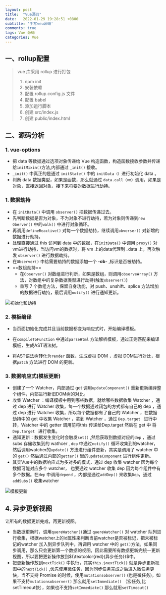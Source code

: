 ```yaml
---
layout: post
title:  "Vue源码"
date:   2022-01-29 19:28:51 +0800
subtitle: '手写veu源码'
comments: true
tags: Vue 源码
categories: Vue
---
```


## 一、rollup配置

> vue 库采用 rollup 进行打包
>
> 1. npm init
> 2. 安装依赖
> 3. 配置 rollup.config.js 文件
> 4. 配置 babel
> 5. 添加运行脚本
> 6. 创建 src/index.js
> 7. 创建 public/index.html 

## 二、源码分析

###  1. vue-options

+ 把 data 等数据通过选项对象传递给 Vue 构造函数，构造函数接收参数并传递给`initMixin()`方法,内部通过 `_init()` 接收。
+  `_init()` 中真正的是通过 `initState()` 中的 `initData（）`进行初始化 data 。
+ 判断 data 数据类型，如果是函数，那么就通过 `data.call（vm）`调用，如果是对象，直接返回对象，接下来将要对数据进行劫持。

### 1. 数据劫持

+ 在 `initData()` 中调用 `observer()` 把数据传递过去。
+ 先判断数据是否为对象，不为对象不进行劫持，若为对象则传递到`new Oberver()` 中的`walk()` 中进行对象循环。
+ 再调用`defineReactive()` 对每一个数据劫持，继续调用`obverser()` 对新增的数据进行劫持。
+ 处理直接通过 this 访问到 data 中的数据，在`initData()` 中调用 `proxy()` 对vm进行劫持，当访问vm的数据时，将 vm 上的data代理到 _data 上，再次触发 `observer()` 进行数据劫持。
+ 在`Observer()` 中给需要劫持的数据添加一个 **-ob-** ,标识是否被劫持。 
+ ==数组劫持== 
  + 在`Observer()` 对数组进行判断，如果是数组，则调用`observeArray()` 方法，对数组中的复杂数据类型进行劫持(触发`observer()`) 
  + 重写 7 个数组方法，保留自身功能，对 push、unshift、splice 方法增加的数据进行劫持，最后调用`notify()` 进行通知更新。


![初始化和劫持](https://cdn.jsdelivr.net/gh/TCIano/blog_img/importcdn.png)

### 2. 模板编译

+ 当页面初始化完成并且当前数据都变为响应式时，开始编译模板。

+ 在`compileToFunction` 中通过`parseHtml` 方法解析模板，通过正则匹配来编译模板，生成AST语法树。
+ 将AST语法树转化为`render` 函数，生成虚拟 DOM ，虚拟 DOM进行对比，根据`patch` 方法进行 DOM 的更新。

### 3. 数据响应式(模板更新)

+ 创建了一个 Watcher，内部通过 get 调用`updateComponent()` 重新更新编译整个组件，内部进行新旧DOM树的对比。
+ 收集 Watcher ：编译模板中用到哪些数据，就给哪些数据收集 Watcher ，通过 dep 进行 Watcher 收集，每一个数据通过闭包的方式都有自己的 dep ，通过  dep 进行 Watcher 收集，所以每个数据都有了自己的 Watcher ，在数据劫持中的 get 中收集 Watcher ，拿到 Watcher ，通过 `Dep.target ` 进行中转，Watcher 中的 getter 调用前将this 传递给Dep.target 然后在 get 中 将`Dep.target ` 进行收集。
+ 通知更新：数据发生变化时会触发`set()` ,然后获取到数据对应的`dep` ，通过 subs 存储收集到的 wathcer , `dep` 中通过`notify()` 循环收集到的watcher，然后调用watcher的`update()` 方法进行组件更新，其实是调用了 watcher 中的 `get()` 然后通过内部的`getter()` 里的`updateComponent` 进行组件更新。
+ 其实Vue中的数据响应式为多对多的模式，通过 dep 收集 watcher 因为每个数据可能对应多个 watcher， 也要通过 watcher 收集 dep 因为每个组件中有多个数据。在`dep` 中调用`depend` ，内部是通过`addDep()` 来收集`Dep`，通过`addSubs()` 收集watcher

![模板更新](https://cdn.jsdelivr.net/gh/TCIano/blog_img/%E6%BA%90%E7%A0%81%E6%95%B0%E6%8D%AE%E5%93%8D%E5%BA%94%E5%BC%8F.png)

## 4. 异步更新视图

让所有的数据更新完成，再更新视图。

+ 当数据更新时，调用`quereWatcher()`通过 `quereWatcher()` 对 watcher 队列进行收集，根据watcher上的id属性来判断当前watcher是否被标记，把未被标记的watcher 加入到异步队列中，再调用 watcher 中的 `get()`方法，如果同步调用，那么只会更新第一个数据的视图，因此需要所有数据更新完统一更新视图，所以要把更新操作放到${\textcolor{red}{异步任务}}$中。
+ 把更新操作放到`nextTick()` 中执行，其实`this.$nextTick()` 就是异步更新视图中的`nextTick()` ,优先使用微任务，因为同步任务完成之后进入微任务更快，当不支持 Promise 的时候，使用`mutationsobserver()` (也是微任务)，如果不支持`mutationsobserver()` 那么就用`setImmediate()` （宏任务,比setTimeout快），如果也不支持`setImmediate()` 那么就用`setTimeout()` 
